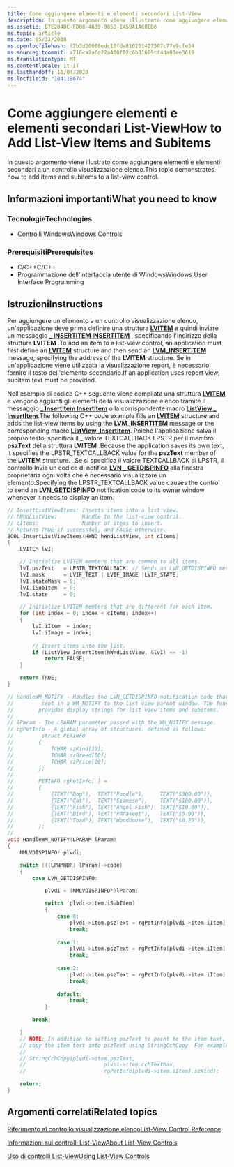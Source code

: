 ```yaml
---
title: Come aggiungere elementi e elementi secondari List-View
description: In questo argomento viene illustrato come aggiungere elementi e elementi secondari a un controllo visualizzazione elenco.
ms.assetid: B7E204DC-FD08-4639-985D-1459A1AC0ED6
ms.topic: article
ms.date: 05/31/2018
ms.openlocfilehash: f2b3d20008edc10fda810261427507c77e9cfe34
ms.sourcegitcommit: a716ca2a6a22a400f02c6b31699cf4da83ee3619
ms.translationtype: MT
ms.contentlocale: it-IT
ms.lasthandoff: 11/04/2020
ms.locfileid: "104118674"
---
```

# <a name="how-to-add-list-view-items-and-subitems"></a><span data-ttu-id="c7abf-103">Come aggiungere elementi e elementi secondari List-View</span><span class="sxs-lookup"><span data-stu-id="c7abf-103">How to Add List-View Items and Subitems</span></span>

<span data-ttu-id="c7abf-104">In questo argomento viene illustrato come aggiungere elementi e elementi secondari a un controllo visualizzazione elenco.</span><span class="sxs-lookup"><span data-stu-id="c7abf-104">This topic demonstrates how to add items and subitems to a list-view control.</span></span>

## <a name="what-you-need-to-know"></a><span data-ttu-id="c7abf-105">Informazioni importanti</span><span class="sxs-lookup"><span data-stu-id="c7abf-105">What you need to know</span></span>

### <a name="technologies"></a><span data-ttu-id="c7abf-106">Tecnologie</span><span class="sxs-lookup"><span data-stu-id="c7abf-106">Technologies</span></span>

-   [<span data-ttu-id="c7abf-107">Controlli Windows</span><span class="sxs-lookup"><span data-stu-id="c7abf-107">Windows Controls</span></span>](window-controls.md)

### <a name="prerequisites"></a><span data-ttu-id="c7abf-108">Prerequisiti</span><span class="sxs-lookup"><span data-stu-id="c7abf-108">Prerequisites</span></span>

-   <span data-ttu-id="c7abf-109">C/C++</span><span class="sxs-lookup"><span data-stu-id="c7abf-109">C/C++</span></span>
-   <span data-ttu-id="c7abf-110">Programmazione dell'interfaccia utente di Windows</span><span class="sxs-lookup"><span data-stu-id="c7abf-110">Windows User Interface Programming</span></span>

## <a name="instructions"></a><span data-ttu-id="c7abf-111">Istruzioni</span><span class="sxs-lookup"><span data-stu-id="c7abf-111">Instructions</span></span>


<span data-ttu-id="c7abf-112">Per aggiungere un elemento a un controllo visualizzazione elenco, un'applicazione deve prima definire una struttura [**LVITEM**](/windows/win32/api/commctrl/ns-commctrl-lvitema) e quindi inviare un messaggio [**\_ INSERTITEM INSERTITEM**](lvm-insertitem.md) , specificando l'indirizzo della struttura **LVITEM** .</span><span class="sxs-lookup"><span data-stu-id="c7abf-112">To add an item to a list-view control, an application must first define an [**LVITEM**](/windows/win32/api/commctrl/ns-commctrl-lvitema) structure and then send an [**LVM\_INSERTITEM**](lvm-insertitem.md) message, specifying the address of the **LVITEM** structure.</span></span> <span data-ttu-id="c7abf-113">Se in un'applicazione viene utilizzata la visualizzazione report, è necessario fornire il testo dell'elemento secondario.</span><span class="sxs-lookup"><span data-stu-id="c7abf-113">If an application uses report view, subitem text must be provided.</span></span>

<span data-ttu-id="c7abf-114">Nell'esempio di codice C++ seguente viene compilata una struttura [**LVITEM**](/windows/win32/api/commctrl/ns-commctrl-lvitema) e vengono aggiunti gli elementi della visualizzazione elenco tramite il messaggio [**\_ InsertItem InsertItem**](lvm-insertitem.md) o la corrispondente macro [**ListView \_ InsertItem**](/windows/desktop/api/Commctrl/nf-commctrl-listview_insertitem).</span><span class="sxs-lookup"><span data-stu-id="c7abf-114">The following C++ code example fills an [**LVITEM**](/windows/win32/api/commctrl/ns-commctrl-lvitema) structure and adds the list-view items by using the [**LVM\_INSERTITEM**](lvm-insertitem.md) message or the corresponding macro [**ListView\_InsertItem**](/windows/desktop/api/Commctrl/nf-commctrl-listview_insertitem).</span></span> <span data-ttu-id="c7abf-115">Poiché l'applicazione salva il proprio testo, specifica il \_ valore TEXTCALLBACK LPSTR per il membro **pszText** della struttura **LVITEM** .</span><span class="sxs-lookup"><span data-stu-id="c7abf-115">Because the application saves its own text, it specifies the LPSTR\_TEXTCALLBACK value for the **pszText** member of the **LVITEM** structure.</span></span> <span data-ttu-id="c7abf-116">\_Se si specifica il valore TEXTCALLBACK di LPSTR, il controllo Invia un codice di notifica [**LVN \_ GETDISPINFO**](lvn-getdispinfo.md) alla finestra proprietaria ogni volta che è necessario visualizzare un elemento.</span><span class="sxs-lookup"><span data-stu-id="c7abf-116">Specifying the LPSTR\_TEXTCALLBACK value causes the control to send an [**LVN\_GETDISPINFO**](lvn-getdispinfo.md) notification code to its owner window whenever it needs to display an item.</span></span>


```C++
// InsertListViewItems: Inserts items into a list view. 
// hWndListView:        Handle to the list-view control.
// cItems:              Number of items to insert.
// Returns TRUE if successful, and FALSE otherwise.
BOOL InsertListViewItems(HWND hWndListView, int cItems)
{
    LVITEM lvI;

    // Initialize LVITEM members that are common to all items.
    lvI.pszText   = LPSTR_TEXTCALLBACK; // Sends an LVN_GETDISPINFO message.
    lvI.mask      = LVIF_TEXT | LVIF_IMAGE |LVIF_STATE;
    lvI.stateMask = 0;
    lvI.iSubItem  = 0;
    lvI.state     = 0;

    // Initialize LVITEM members that are different for each item.
    for (int index = 0; index < cItems; index++)
    {
        lvI.iItem  = index;
        lvI.iImage = index;
    
        // Insert items into the list.
        if (ListView_InsertItem(hWndListView, &lvI) == -1)
            return FALSE;
    }

    return TRUE;
}

// HandleWM_NOTIFY - Handles the LVN_GETDISPINFO notification code that is 
//         sent in a WM_NOTIFY to the list view parent window. The function 
//        provides display strings for list view items and subitems.
//
// lParam - The LPARAM parameter passed with the WM_NOTIFY message.
// rgPetInfo - A global array of structures, defined as follows:
//         struct PETINFO
//        {
//            TCHAR szKind[10];
//            TCHAR szBreed[50];
//            TCHAR szPrice[20];
//        };
//
//        PETINFO rgPetInfo[ ] = 
//        {
//            {TEXT("Dog"),  TEXT("Poodle"),     TEXT("$300.00")},
//            {TEXT("Cat"),  TEXT("Siamese"),    TEXT("$100.00")},
//            {TEXT("Fish"), TEXT("Angel Fish"), TEXT("$10.00")},
//            {TEXT("Bird"), TEXT("Parakeet"),   TEXT("$5.00")},
//            {TEXT("Toad"), TEXT("Woodhouse"),  TEXT("$0.25")},
//        };
//
void HandleWM_NOTIFY(LPARAM lParam)
{
    NMLVDISPINFO* plvdi;

    switch (((LPNMHDR) lParam)->code)
    {
        case LVN_GETDISPINFO:

            plvdi = (NMLVDISPINFO*)lParam;

            switch (plvdi->item.iSubItem)
            {
                case 0:
                    plvdi->item.pszText = rgPetInfo[plvdi->item.iItem].szKind;
                    break;
                      
                case 1:
                    plvdi->item.pszText = rgPetInfo[plvdi->item.iItem].szBreed;
                    break;
                
                case 2:
                    plvdi->item.pszText = rgPetInfo[plvdi->item.iItem].szPrice;
                    break;
                
                default:
                    break;
            }

        break;

    }
    // NOTE: In addition to setting pszText to point to the item text, you could 
    // copy the item text into pszText using StringCchCopy. For example:
    //
    // StringCchCopy(plvdi->item.pszText, 
    //                         plvdi->item.cchTextMax, 
    //                         rgPetInfo[plvdi->item.iItem].szKind);

    return;
}
```



## <a name="related-topics"></a><span data-ttu-id="c7abf-117">Argomenti correlati</span><span class="sxs-lookup"><span data-stu-id="c7abf-117">Related topics</span></span>

<dl> <dt>

[<span data-ttu-id="c7abf-118">Riferimento al controllo visualizzazione elenco</span><span class="sxs-lookup"><span data-stu-id="c7abf-118">List-View Control Reference</span></span>](bumper-list-view-list-view-control-reference.md)
</dt> <dt>

[<span data-ttu-id="c7abf-119">Informazioni sui controlli List-View</span><span class="sxs-lookup"><span data-stu-id="c7abf-119">About List-View Controls</span></span>](list-view-controls-overview.md)
</dt> <dt>

[<span data-ttu-id="c7abf-120">Uso di controlli List-View</span><span class="sxs-lookup"><span data-stu-id="c7abf-120">Using List-View Controls</span></span>](using-list-view-controls.md)
</dt> </dl>

 

 




